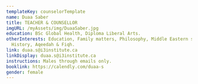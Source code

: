 ```yaml
---
templateKey: counselorTemplate
name: Duaa Saber
title: TEACHER & COUNSELLOR
imgURL: /myAssets/img/DuaaSaber.jpg
education: BSc Global Health, Diploma Liberal Arts.
otherInterests: Education, Family matters, Philosophy, Middle Eastern studies,
  History, Aqeedah & Fiqh.
link: duaa.s@i3institute.ca
linkDisplay: duaa.s@i3institute.ca
instructions: Males through emails only.
booklink: https://calendly.com/duaa-s
gender: female
---
```

